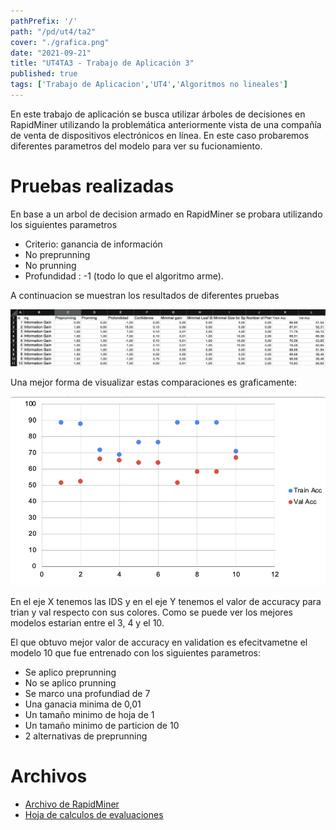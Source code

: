 ```yaml
---
pathPrefix: '/'
path: "/pd/ut4/ta2"
cover: "./grafica.png"
date: "2021-09-21"
title: "UT4TA3 - Trabajo de Aplicación 3"
published: true
tags: ['Trabajo de Aplicacion','UT4','Algoritmos no lineales']
---
```


En este trabajo de aplicación se busca utilizar árboles de decisiones en RapidMiner utilizando la problemática anteriormente vista de una compañía de venta de dispositivos electrónicos en línea. En este caso probaremos diferentes parametros del modelo para ver su fucionamiento.

# Pruebas realizadas

En base a un arbol de decision armado en RapidMiner se probara utilizando los siguientes parametros
- Criterio: ganancia de información
- No preprunning
- No prunning
- Profundidad : -1 (todo lo que el algoritmo arme).

A continuacion se muestran los resultados de diferentes pruebas

![Calculos](https://github.com/JuanFKurucz/ia-portfolio/blob/main/content/posts/ut/ut4/ta/ta3/calculos.png?raw=true)

Una mejor forma de visualizar estas comparaciones es graficamente:

![Grafica](https://github.com/JuanFKurucz/ia-portfolio/blob/main/content/posts/ut/ut4/ta/ta3/grafica.png?raw=true)

En el eje X tenemos las IDS y en el eje Y tenemos el valor de accuracy para trian y val respecto con sus colores. Como se puede ver los mejores modelos estarian entre el 3, 4 y el 10.

El que obtuvo mejor valor de accuracy en validation es efecitvametne el modelo 10 que fue entrenado con los siguientes parametros:
- Se aplico preprunning
- No se aplico prunning
- Se marco una profundiad de 7
- Una ganacia minima de 0,01
- Un tamaño minimo de hoja de 1
- Un tamaño minimo de particion de 10
- 2 alternativas de preprunning


# Archivos

- [Archivo de RapidMiner](https://github.com/JuanFKurucz/ia-portfolio/blob/main/content/posts/ut/ut4/ta/ta3/ta3.rmp)
- [Hoja de calculos de evaluaciones](https://github.com/JuanFKurucz/ia-portfolio/blob/main/content/posts/ut/ut4/ta/ta3/calculos.xlsx)

